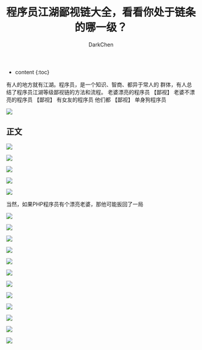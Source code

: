 ﻿---
layout: post
title:  "程序员江湖鄙视链大全，看看你处于链条的哪一级？"
categories: 程序人生
tags:  程序人生
author: DarkChen
---

* content
{:toc}

有人的地方就有江湖。程序员，是一个知识、智商、都异于常人的 群体，有人总结了程序员江湖等级鄙视链的方法和流程。
老婆漂亮的程序员 【鄙视】 老婆不漂亮的程序员 【鄙视】 有女友的程序员 他们都 【鄙视】 单身狗程序员

![](http://ss.csdn.net/p?http://mmbiz.qpic.cn/mmbiz_jpg/2A8tXicCG8ynSx36qibtFBCwsnP4RBPXoqYbv8ZpCM4E1Y44BSpHq80791fNfficTETGzxwkckMibiapEHcUicd85BoQ/640?wx_fmt=jpeg)




## 正文

![](http://ss.csdn.net/p?http://mmbiz.qpic.cn/mmbiz_jpg/2A8tXicCG8ynSx36qibtFBCwsnP4RBPXoqYbv8ZpCM4E1Y44BSpHq80791fNfficTETGzxwkckMibiapEHcUicd85BoQ/640?wx_fmt=jpeg)

![](http://ss.csdn.net/p?http://mmbiz.qpic.cn/mmbiz_jpg/2A8tXicCG8ynSx36qibtFBCwsnP4RBPXoqs37QE51nH25sibnAw9cwVbqEcqglfPNbficnHW7g1NjdT39uWtglcu9w/640?wx_fmt=jpeg)

![](http://ss.csdn.net/p?http://mmbiz.qpic.cn/mmbiz_jpg/2A8tXicCG8ynSx36qibtFBCwsnP4RBPXoqNre39Yef1fOgHxZGS3vCcoQb3Zl6GAVAWRib4Y4IZianqDCiaxOhsB9Ow/640?)

![](http://ss.csdn.net/p?http://mmbiz.qpic.cn/mmbiz_jpg/2A8tXicCG8ynSx36qibtFBCwsnP4RBPXoqnH5vwApmwvOA7oIdRJKiad05ibWSqLAOBViaiaOwsZXQsu0jnnGlTkFc0g/640?)

![](http://ss.csdn.net/p?http://mmbiz.qpic.cn/mmbiz_jpg/2A8tXicCG8ynSx36qibtFBCwsnP4RBPXoqexfXBjXKaqqaWWsk6ULMSuey867icEHqbyXWtick0qBCN11ho8UKdW5Q/640?)

当然，如果PHP程序员有个漂亮老婆，那他可能扳回了一局

![](http://ss.csdn.net/p?http://mmbiz.qpic.cn/mmbiz_jpg/2A8tXicCG8ynSx36qibtFBCwsnP4RBPXoqbATguK93CbZxHBQoTkVgDwmSP6h3gfWR6w72C9PdhSbJIMw4gjAs3g/640?)

![](http://ss.csdn.net/p?http://mmbiz.qpic.cn/mmbiz_jpg/2A8tXicCG8ynSx36qibtFBCwsnP4RBPXoqqknJnYNEbOpMsiav15ss8aefAxCjM1Eju1VTFwr5DsekzIdkr90ngMQ/640?)

![](http://ss.csdn.net/p?http://mmbiz.qpic.cn/mmbiz_jpg/2A8tXicCG8ynSx36qibtFBCwsnP4RBPXoqRsJffK12M2wArjCLRiaARlN6kKt273QKnlF2MicGaZjiavuibvjUrkEYJA/640?)

![](http://ss.csdn.net/p?http://mmbiz.qpic.cn/mmbiz_jpg/2A8tXicCG8ynSx36qibtFBCwsnP4RBPXoq2cLO3bz66z58gwFFX9Ew8vp8iblTuWI8Z3FkeCNxKBuH6yF9YeEqpZA/640?)

![](http://ss.csdn.net/p?http://mmbiz.qpic.cn/mmbiz_jpg/2A8tXicCG8ynSx36qibtFBCwsnP4RBPXoq4nWbrLVGECZhJcFV0Z8vtDWGu4Mic1HcpQzwxicnaqG7k1LKDyDWgCjw/640?)

![](http://ss.csdn.net/p?http://mmbiz.qpic.cn/mmbiz_jpg/2A8tXicCG8ynSx36qibtFBCwsnP4RBPXoqA9zRrWw40AwHl1SrGZOaicic1jDXa6Sx6ClibuUDhkTCZX4RFOLTeE7tA/640?)

![](http://ss.csdn.net/p?http://mmbiz.qpic.cn/mmbiz_jpg/2A8tXicCG8ynSx36qibtFBCwsnP4RBPXoqWhgW4ooAmvVAXCVMk9OJmh3wJuRI0ibMENNibJg7VbYyk0KLjaE0PdrA/640?)

![](http://ss.csdn.net/p?http://mmbiz.qpic.cn/mmbiz_jpg/2A8tXicCG8ynSx36qibtFBCwsnP4RBPXoqyvBOYlgiaRoBX4WicTwyds3VTl94y7Lf1nTxiaYmlMxHUFSfD5w0g7nhQ/640?)

![](http://ss.csdn.net/p?http://mmbiz.qpic.cn/mmbiz_jpg/2A8tXicCG8ynSx36qibtFBCwsnP4RBPXoqa8MeH4EUwma8LDfRlUqlxwvxiaubFmhSRMaVIo1gtMHGTiaMF6icqUhqw/640?)

![](http://ss.csdn.net/p?http://mmbiz.qpic.cn/mmbiz_jpg/2A8tXicCG8ynSx36qibtFBCwsnP4RBPXoqalyKd7EK5j4iafurWPODD9TEgFGyZLpDtYuCibLHrvicRO0vIYYRRwYQg/640?)

![](http://ss.csdn.net/p?http://mmbiz.qpic.cn/mmbiz_jpg/2A8tXicCG8ynSx36qibtFBCwsnP4RBPXoqzSE0034CEVGjaHP1ib6g214jwQR3BlYJSAkruiaPMs8RaJGT29s7jXgA/640?)

![](http://ss.csdn.net/p?http://mmbiz.qpic.cn/mmbiz_jpg/2A8tXicCG8ynSx36qibtFBCwsnP4RBPXoqUiaNibNp4ibcs585n0XAYMPJ7v1eh6dOeC15V9UN3nic9sqtZjibVA0REwA/640?wx_fmt=jpeg)
